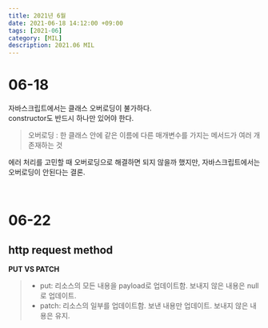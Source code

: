 ```yaml
---
title: 2021년 6월
date: 2021-06-18 14:12:00 +09:00
tags: [2021-06]
category: [MIL]
description: 2021.06 MIL
---
```


# 06-18

자바스크립트에서는 클래스 오버로딩이 불가하다. <br>
constructor도 반드시 하나만 있어야 한다.<br>

> 오버로딩 : 한 클래스 안에 같은 이름에 다른 매개변수를 가지는 메서드가 여러 개 존재하는 것

에러 처리를 고민할 때 오버로딩으로 해결하면 되지 않을까 했지만, 자바스크립트에서는 오버로딩이 안된다는 결론.

<br>

# 06-22

## http request method

**PUT VS PATCH**<br>

> - put: 리소스의 모든 내용을 payload로 업데이트함. 보내지 않은 내용은 null로 업데이트.
> - patch: 리소스의 일부를 업데이트함. 보낸 내용만 업데이트. 보내지 않은 내용은 유지.<br>
